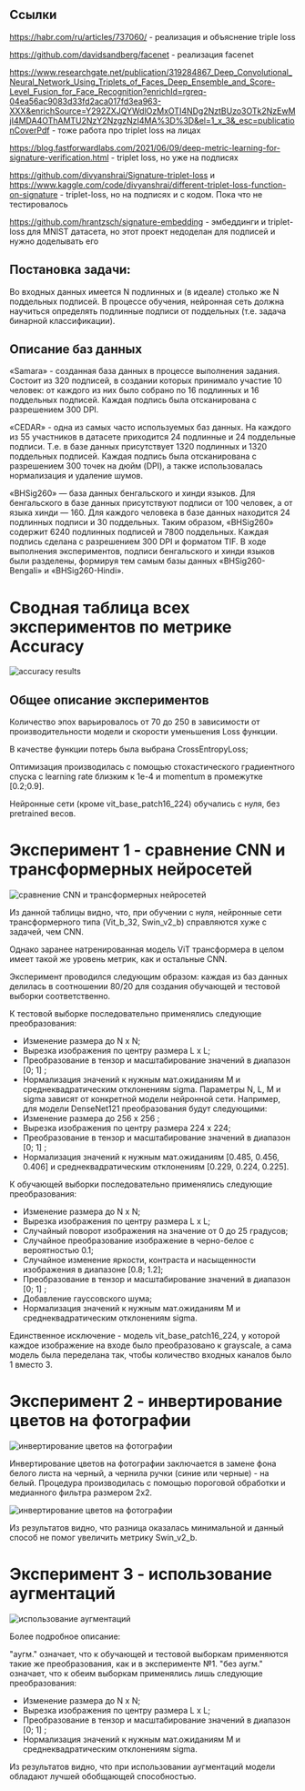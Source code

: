 ## Ссылки

https://habr.com/ru/articles/737060/ - реализация и объяснение triple loss

https://github.com/davidsandberg/facenet - реализация facenet

https://www.researchgate.net/publication/319284867_Deep_Convolutional_Neural_Network_Using_Triplets_of_Faces_Deep_Ensemble_and_Score-Level_Fusion_for_Face_Recognition?enrichId=rgreq-04ea56ac9083d33fd2aca017fd3ea963-XXX&enrichSource=Y292ZXJQYWdlOzMxOTI4NDg2NztBUzo3OTk2NzEwMjI4MDA4OThAMTU2NzY2NzgzNzI4MA%3D%3D&el=1_x_3&_esc=publicationCoverPdf - тоже работа про triplet loss на лицах

https://blog.fastforwardlabs.com/2021/06/09/deep-metric-learning-for-signature-verification.html - triplet loss, но уже на подписях

https://github.com/divyanshrai/Signature-triplet-loss и https://www.kaggle.com/code/divyanshrai/different-triplet-loss-function-on-signature - triplet-loss, но на подписях и с кодом. Пока что не тестировалось

https://github.com/hrantzsch/signature-embedding - эмбеддинги и triplet-loss для MNIST датасета, но этот проект недоделан для подписей и нужно доделывать его




## Постановка задачи:
Во входных данных имеется N подлинных и (в идеале) столько же N поддельных подписей. В процессе обучения, нейронная сеть должна научиться определять подлинные подписи от поддельных (т.е. задача бинарной классификации).

## Описание баз данных
«Samara» - созданная база данных в процессе выполнения задания. Состоит из 320 подписей, в создании которых принимало участие 10 человек: от каждого из них было собрано по 16 подлинных и 16 поддельных подписей. Каждая подпись была отсканирована с разрешением 300 DPI.

«CEDAR» - одна из самых часто используемых баз данных. На каждого из 55 участников в датасете приходится 24 подлинные и 24 поддельные подписи. Т.е. в базе данных присутствует 1320 подлинных и 1320 поддельных подписей. Каждая подпись была отсканирована с разрешением 300 точек на дюйм (DPI), а также использовалась нормализация и удаление шумов.

«BHSig260» — база данных бенгальского и хинди языков. Для бенгальского в базе данных присутствуют подписи от 100 человек, а от языка хинди — 160. Для каждого человека в базе данных находится 24 подлинных подписи и 30 поддельных. Таким образом, «BHSig260» содержит 6240 подлинных подписей и 7800 поддельных. Каждая подпись сделана с разрешением 300 DPI и форматом TIF. В ходе выполнения экспериментов, подписи бенгальского и хинди языков были разделены, формируя тем самым базы данных «BHSig260-Bengali» и «BHSig260-Hindi».


# Сводная таблица всех экспериментов по метрике Accuracy
![accuracy results](./Results/overall.png)


## Общее описание экспериментов
Количество эпох варьировалось от 70 до 250 в зависимости от производительности модели и скорости уменьшения Loss функции.

В качестве функции потерь была выбрана CrossEntropyLoss;

Оптимизация производилась с помощью стохастического градиентного спуска с learning rate близким к 1e-4 и momentum в промежутке [0.2;0.9].

Нейронные сети (кроме vit_base_patch16_224) обучались с нуля, без pretrained весов. 

# Эксперимент 1 - сравнение CNN и трансформерных нейросетей
![сравнение CNN и трансформерных нейросетей](./Results/comparison.png)

Из данной таблицы видно, что, при обучении с нуля, нейронные сети трансформерного типа (Vit_b_32, Swin_v2_b) справляются хуже с задачей, чем CNN.

Однако заранее натренированная модель ViT трансформера в целом имеет такой же уровень метрик, как и остальные CNN.


Эксперимент проводился следующим образом: каждая из баз данных делилась в соотношении 80/20 для создания обучающей и тестовой выборки соответственно.

К тестовой выборке последовательно применялись следующие преобразования:
- Изменение размера до N x N;
- Вырезка изображения по центру размера L x L;
- Преобразование в тензор и масштабирование значений в диапазон [0; 1] ;
- Нормализация значений к нужным мат.ожиданиям M и среднеквадратическим отклонениям sigma.
Параметры N, L, M и sigma зависят от конкретной модели нейронной сети.
Например, для модели DenseNet121 преобразования будут следующими:
- Изменение размера до 256 x 256 ;
- Вырезка изображения по центру размера 224 x 224;
- Преобразование в тензор и масштабирование значений в диапазон [0; 1] ;
- Нормализация значений к нужным мат.ожиданиям [0.485, 0.456, 0.406] и среднеквадратическим отклонениям [0.229, 0.224, 0.225].

К обучающей выборки последовательно применялись следующие преобразования:
- Изменение размера до N x N;
- Вырезка изображения по центру размера L x L;
- Случайный поворот изображения на значение от 0 до 25 градусов;
- Случайное преобразование изображение в черно-белое с вероятностью 0.1;
- Случайное изменение яркости, контраста и насыщенности изображения в диапазоне [0.8; 1.2];
- Преобразование в тензор и масштабирование значений в диапазон [0; 1] ;
- Добавление гауссовского шума;
- Нормализация значений к нужным мат.ожиданиям M и среднеквадратическим отклонениям sigma.

Единственное исключение - модель vit_base_patch16_224, у которой каждое изображение на входе было преобразовано к grayscale, а сама модель была переделана так, чтобы количество входных каналов было 1 вместо 3.

# Эксперимент 2 - инвертирование цветов на фотографии
![инвертирование цветов на фотографии](./Results/Samara_inverse_creation.png)

Инвертирование цветов на фотографии заключается в замене фона белого листа на черный, а чернила ручки (синие или черные) - на белый.
Процедура производилась с помощью пороговой обработки и медианного фильтра размером 2x2.

![инвертирование цветов на фотографии](./Results/samara_inverse.png)

Из результатов видно, что разница оказалась минимальной и данный способ не помог увеличить метрику Swin_v2_b.

# Эксперимент 3 - использование аугментаций
![использование аугментаций](./Results/augmentations.png)

Более подробное описание:

"аугм." означает, что к обучающей и тестовой выборкам применяются такие же преобразования, как и в эксперименте №1.
"без аугм." означает, что к обеим выборкам применялись лишь следующие преобразования:
- Изменение размера до N x N;
- Вырезка изображения по центру размера L x L;
- Преобразование в тензор и масштабирование значений в диапазон [0; 1] ;
- Нормализация значений к нужным мат.ожиданиям M и среднеквадратическим отклонениям sigma.

Из результатов видно, что при использовании аугментаций модели обладают лучшей обобщающей способностью. 





